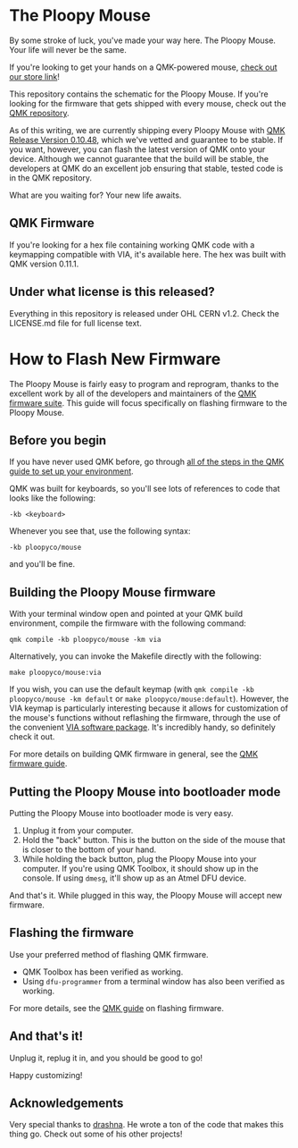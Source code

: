 # The Ploopy Mouse

By some stroke of luck, you've made your way here. The Ploopy Mouse. Your life will never be the same.

If you're looking to get your hands on a QMK-powered mouse, [check out our store link](https://www.ploopy.co/shop/mouse/5)!

This repository contains the schematic for the Ploopy Mouse. If you're looking for the firmware that gets shipped with every mouse, check out the [QMK repository](https://github.com/qmk/qmk_firmware).

As of this writing, we are currently shipping every Ploopy Mouse with [QMK Release Version 0.10.48](https://github.com/qmk/qmk_firmware/releases/tag/0.10.48), which we've vetted and guarantee to be stable. If you want, however, you can flash the latest version of QMK onto your device. Although we cannot guarantee that the build will be stable, the developers at QMK do an excellent job ensuring that stable, tested code is in the QMK repository.

What are you waiting for? Your new life awaits.

## QMK Firmware

If you're looking for a hex file containing working QMK code with a keymapping compatible with VIA, it's available here. The hex was built with QMK version 0.11.1.

## Under what license is this released?

Everything in this repository is released under OHL CERN v1.2. Check the LICENSE.md file for full license text.

# How to Flash New Firmware

The Ploopy Mouse is fairly easy to program and reprogram, thanks to the excellent work by all of the developers and maintainers of the [QMK firmware suite](https://github.com/qmk/qmk_firmware). This guide will focus specifically on flashing firmware to the Ploopy Mouse.

## Before you begin

If you have never used QMK before, go through [all of the steps in the QMK guide to set up your environment](https://docs.qmk.fm/#/newbs_getting_started).

QMK was built for keyboards, so you'll see lots of references to code that looks like the following:

`-kb <keyboard>`

Whenever you see that, use the following syntax:

`-kb ploopyco/mouse`

and you'll be fine.

## Building the Ploopy Mouse firmware

With your terminal window open and pointed at your QMK build environment, compile the firmware with the following command:

`qmk compile -kb ploopyco/mouse -km via`

Alternatively, you can invoke the Makefile directly with the following:

`make ploopyco/mouse:via`

If you wish, you can use the default keymap (with `qmk compile -kb ploopyco/mouse -km default` or `make ploopyco/mouse:default`). However, the VIA keymap is particularly interesting because it allows for customization of the mouse's functions without reflashing the firmware, through the use of the convenient [VIA software package](https://github.com/the-via/releases/releases). It's incredibly handy, so definitely check it out.

For more details on building QMK firmware in general, see the [QMK firmware guide](https://docs.qmk.fm/#/newbs_building_firmware).

## Putting the Ploopy Mouse into bootloader mode

Putting the Ploopy Mouse into bootloader mode is very easy.

1. Unplug it from your computer.
2. Hold the "back" button. This is the button on the side of the mouse that is closer to the bottom of your hand.
3. While holding the back button, plug the Ploopy Mouse into your computer. If you're using QMK Toolbox, it should show up in the console. If using `dmesg`, it'll show up as an Atmel DFU device.

And that's it. While plugged in this way, the Ploopy Mouse will accept new firmware.

## Flashing the firmware

Use your preferred method of flashing QMK firmware.

- QMK Toolbox has been verified as working.
- Using `dfu-programmer` from a terminal window has also been verified as working.

For more details, see the [QMK guide](https://docs.qmk.fm/#/newbs_flashing) on flashing firmware.

## And that's it!

Unplug it, replug it in, and you should be good to go!

Happy customizing!

## Acknowledgements

Very special thanks to [drashna](https://github.com/drashna). He wrote a ton of the code that makes this thing go. Check out some of his other projects!
